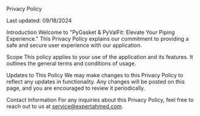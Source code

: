 Privacy Policy

Last updated: 09/18/2024

Introduction
Welcome to "PyGasket & PyValFit: Elevate Your Piping Experience." This Privacy Policy explains our commitment to providing a safe and secure user experience with our application.

Scope
This policy applies to your use of the application and its features. It outlines the general terms and conditions of usage.

Updates to This Policy
We may make changes to this Privacy Policy to reflect any updates in functionality. Any changes will be posted on this page, and you are encouraged to review it periodically.

Contact Information
For any inquiries about this Privacy Policy, feel free to reach out to us at service@expertahmed.com.
